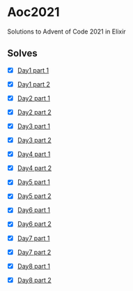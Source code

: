 # Aoc2021

Solutions to Advent of Code 2021 in Elixir

## Solves

- [X] [Day1 part 1](./lib/day1.ex)
- [X] [Day1 part 2](./lib/day1.ex)

- [X] [Day2 part 1](./lib/day2.ex)
- [X] [Day2 part 2](./lib/day2.ex)

- [X] [Day3 part 1](./lib/day3.ex)
- [X] [Day3 part 2](./lib/day3.ex)

- [X] [Day4 part 1](./lib/day4.ex)
- [X] [Day4 part 2](./lib/day4.ex)

- [X] [Day5 part 1](./lib/day5.ex)
- [X] [Day5 part 2](./lib/day5.ex)

- [X] [Day6 part 1](./lib/day6.ex)
- [X] [Day6 part 2](./lib/day6.ex)

- [X] [Day7 part 1](./lib/day7.ex)
- [X] [Day7 part 2](./lib/day7.ex)

- [X] [Day8 part 1](./lib/day8.ex)
- [X] [Day8 part 2](./lib/day8.ex)

